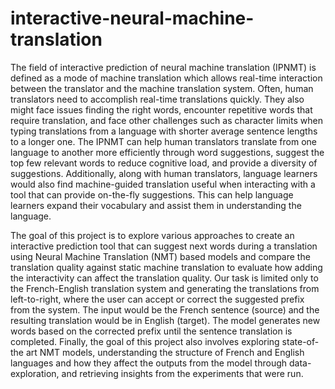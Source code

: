 # interactive-neural-machine-translation

The field of interactive prediction of neural machine translation (IPNMT) is defined as a mode of machine translation which allows real-time interaction between the translator and the machine translation system. Often, human translators need to accomplish real-time translations quickly. They also might face issues finding the right words, encounter repetitive words that require translation, and face other challenges such as character limits when typing translations from a language with shorter average sentence lengths to a longer one. The IPNMT can help human translators translate from one language to another more efficiently through word suggestions, suggest the top few relevant words to reduce cognitive load, and provide a diversity of suggestions. Additionally, along with human translators, language learners would also find machine-guided translation useful when interacting with a tool that can provide on-the-fly suggestions. This can help language learners expand their vocabulary and assist them in understanding the language.
 
The goal of this project is to explore various approaches to create an interactive prediction tool that can suggest next words during a translation using Neural Machine Translation (NMT) based models and compare the translation quality against static machine translation to evaluate how adding the interactivity can affect the translation quality. Our task is limited only to the French-English translation system and generating the translations from left-to-right, where the user can accept or correct the suggested prefix from the system. The input would be the French sentence (source) and the resulting translation would be in English (target). The model generates new words based on the corrected prefix until the sentence translation is completed. Finally, the goal of this project also involves exploring state-of-the art NMT models, understanding the structure of French and English languages and how they affect the outputs from the model through data-exploration, and retrieving insights from the experiments that were run.
